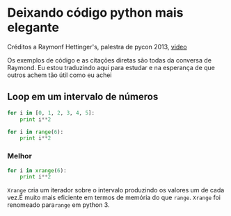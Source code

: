 # Deixando código python mais elegante

Créditos a Raymonf Hettinger's, palestra de pycon 2013,  [video](http://www.youtube.com/watch?feature=player_embedded&v=OSGv2VnC0go)

Os exemplos de código e as citações diretas são todas da conversa de Raymond.
Eu estou traduzindo aqui para estudar e na esperança de que outros achem tão útil como eu achei

## Loop em um intervalo de números

```python
for i in [0, 1, 2, 3, 4, 5]:
    print i**2

for i in range(6):
    print i**2
```
### Melhor

```python
for i in xrange(6):
    print i**2
```

`Xrange` cria um iterador sobre o intervalo produzindo os valores um de cada vez.É muito mais eficiente em termos de memória do que `range`. `Xrange` foi renomeado para`range` em python 3.

